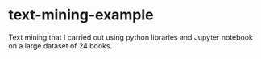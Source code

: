 # text-mining-example
Text mining that I carried out using python libraries and Jupyter notebook on a large dataset of 24 books.
